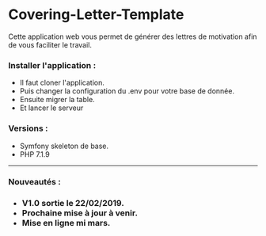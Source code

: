 <h1>Covering-Letter-Template</h1>

<p>Cette application web vous permet de générer des lettres de motivation
afin de vous faciliter le travail.</p>

<h3>Installer l'application : </h3>
<ul>
    <li>Il faut cloner l'application.</li>
    <li>Puis changer la configuration du .env pour votre base de donnée.</li>
    <li>Ensuite migrer la table.</li>
    <li>Et lancer le serveur</li>
</ul>

<h3>Versions :</h3>
<ul>
    <li>Symfony skeleton de base.</li>
    <li>PHP 7.1.9</li>
</ul>

<hr>

<h3>Nouveautés :<h3>
<ul>
    <li>V1.0 sortie le 22/02/2019.</li>
    <li>Prochaine mise à jour à venir.</li>
    <li>Mise en ligne mi mars.</li>
</ul>


